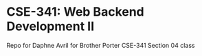 # CSE-341: Web Backend Development II

Repo for Daphne Avril for Brother Porter CSE-341 Section 04 class 
